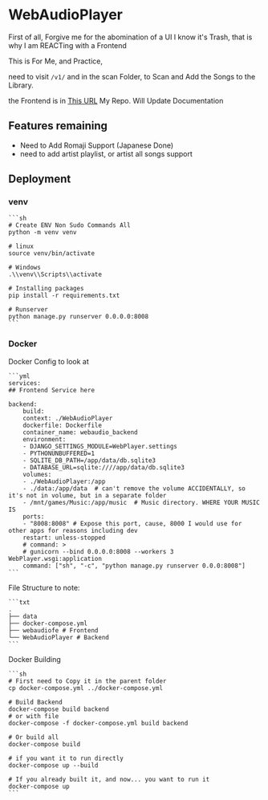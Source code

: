 # WebAudioPlayer

First of all, Forgive me for the abomination of a UI
I know it's Trash, that is why I am REACTing with a Frontend

This is For Me, and Practice,

need to visit `/v1/` and in the scan Folder, to Scan and Add the Songs to the Library.

the Frontend is in
[This URL](https://github.com/altair13421/webaudiofe) My Repo.
Will Update Documentation

## Features remaining

- Need to Add Romaji Support (Japanese Done)
- need to add artist playlist, or artist all songs support

## Deployment

### venv

    ```sh
    # Create ENV Non Sudo Commands All
    python -m venv venv

    # linux
    source venv/bin/activate

    # Windows
    .\\venv\\Scripts\\activate

    # Installing packages
    pip install -r requirements.txt

    # Runserver
    python manage.py runserver 0.0.0.0:8008
    ```

### Docker

Docker Config to look at

    ```yml
    services:
    ## Frontend Service here

    backend:
        build:
        context: ./WebAudioPlayer
        dockerfile: Dockerfile
        container_name: webaudio_backend
        environment:
        - DJANGO_SETTINGS_MODULE=WebPlayer.settings
        - PYTHONUNBUFFERED=1
        - SQLITE_DB_PATH=/app/data/db.sqlite3
        - DATABASE_URL=sqlite:////app/data/db.sqlite3
        volumes:
        - ./WebAudioPlayer:/app
        - ./data:/app/data  # can't remove the volume ACCIDENTALLY, so it's not in volume, but in a separate folder
        - /mnt/games/Music:/app/music  # Music directory. WHERE YOUR MUSIC IS
        ports:
        - "8008:8008" # Expose this port, cause, 8000 I would use for other apps for reasons including dev
        restart: unless-stopped
        # command: >
        # gunicorn --bind 0.0.0.0:8008 --workers 3 WebPlayer.wsgi:application
        command: ["sh", "-c", "python manage.py runserver 0.0.0:8008"]
    ```

File Structure to note:

    ```txt
    .
    ├── data
    ├── docker-compose.yml
    ├── webaudiofe # Frontend
    └── WebAudioPlayer # Backend
    ```

Docker Building

    ```sh
    # First need to Copy it in the parent folder
    cp docker-compose.yml ../docker-compose.yml

    # Build Backend
    docker-compose build backend
    # or with file
    docker-compose -f docker-compose.yml build backend

    # Or build all
    docker-compose build

    # if you want it to run directly
    docker-compose up --build

    # If you already built it, and now... you want to run it
    docker-compose up
    ```
